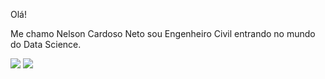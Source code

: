 
Olá! 


Me chamo Nelson Cardoso Neto sou Engenheiro Civil entrando no mundo do Data Science.  



<div> 
  <a href = "mailto:nelsongcn@hotmail.com"><img src="https://img.shields.io/badge/-Email-%23333?style=for-the-badge&logo=gmail&logoColor=white" target="_blank"></a>
  <a href="http://www.linkedin.com/in/nelson-gonçalves-cardoso-neto-a60445104" target="_blank"><img src="https://img.shields.io/badge/-LinkedIn-%230077B5?style=for-the-badge&logo=linkedin&logoColor=white" target="_blank"></a> 
 </div>
